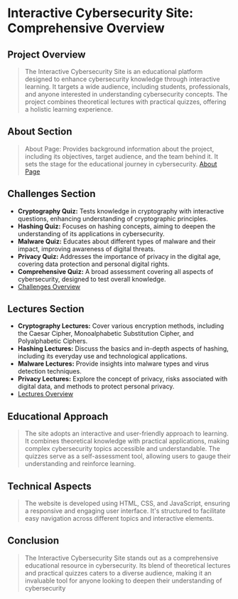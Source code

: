 # Interactive Cybersecurity Site: Comprehensive Overview

## Project Overview
>The Interactive Cybersecurity Site is an educational platform designed to enhance cybersecurity knowledge through interactive learning. It targets a wide audience, including students, professionals, and anyone interested in understanding cybersecurity concepts. The project combines theoretical lectures with practical quizzes, offering a holistic learning experience.

## About Section
>About Page: Provides background information about the project, including its objectives, target audience, and the team behind it. It sets the stage for the educational journey in cybersecurity. [About Page](https://github.com/zpicy69/Interactive-Cybersecurity-Site/blob/main/About/about.html)

## Challenges Section
- **Cryptography Quiz:** Tests knowledge in cryptography with interactive questions, enhancing understanding of cryptographic principles.
- **Hashing Quiz:** Focuses on hashing concepts, aiming to deepen the understanding of its applications in cybersecurity.
- **Malware Quiz:** Educates about different types of malware and their impact, improving awareness of digital threats.
- **Privacy Quiz:** Addresses the importance of privacy in the digital age, covering data protection and personal digital rights.
- **Comprehensive Quiz:** A broad assessment covering all aspects of cybersecurity, designed to test overall knowledge.
- [Challenges Overview](https://github.com/zpicy69/Interactive-Cybersecurity-Site/blob/main/Challenges/challenges.html)

## Lectures Section
- **Cryptography Lectures:** Cover various encryption methods, including the Caesar Cipher, Monoalphabetic Substitution Cipher, and Polyalphabetic Ciphers.
- **Hashing Lectures:** Discuss the basics and in-depth aspects of hashing, including its everyday use and technological applications.
- **Malware Lectures:** Provide insights into malware types and virus detection techniques.
- **Privacy Lectures:** Explore the concept of privacy, risks associated with digital data, and methods to protect personal privacy.
- [Lectures Overview](https://github.com/zpicy69/Interactive-Cybersecurity-Site/blob/main/Lectures/topics.html)

## Educational Approach
>The site adopts an interactive and user-friendly approach to learning. It combines theoretical knowledge with practical applications, making complex cybersecurity topics accessible and understandable. The quizzes serve as a self-assessment tool, allowing users to gauge their understanding and reinforce learning.

## Technical Aspects
>The website is developed using HTML, CSS, and JavaScript, ensuring a responsive and engaging user interface. It's structured to facilitate easy navigation across different topics and interactive elements.

## Conclusion
>The Interactive Cybersecurity Site stands out as a comprehensive educational resource in cybersecurity. Its blend of theoretical lectures and practical quizzes caters to a diverse audience, making it an invaluable tool for anyone looking to deepen their understanding of cybersecurity